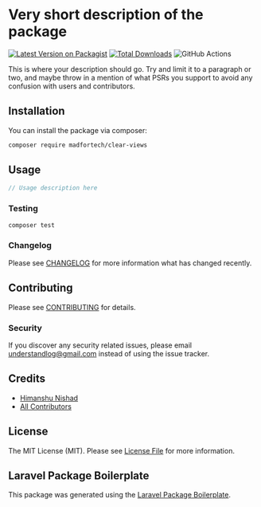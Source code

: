 # Very short description of the package

[![Latest Version on Packagist](https://img.shields.io/packagist/v/madfortech/clear-views.svg?style=flat-square)](https://packagist.org/packages/madfortech/clear-views)
[![Total Downloads](https://img.shields.io/packagist/dt/madfortech/clear-views.svg?style=flat-square)](https://packagist.org/packages/madfortech/clear-views)
![GitHub Actions](https://github.com/madfortech/clear-views/actions/workflows/main.yml/badge.svg)

This is where your description should go. Try and limit it to a paragraph or two, and maybe throw in a mention of what PSRs you support to avoid any confusion with users and contributors.

## Installation

You can install the package via composer:

```bash
composer require madfortech/clear-views
```

## Usage

```php
// Usage description here
```

### Testing

```bash
composer test
```

### Changelog

Please see [CHANGELOG](CHANGELOG.md) for more information what has changed recently.

## Contributing

Please see [CONTRIBUTING](CONTRIBUTING.md) for details.

### Security

If you discover any security related issues, please email understandlog@gmail.com instead of using the issue tracker.

## Credits

-   [Himanshu Nishad](https://github.com/madfortech)
-   [All Contributors](../../contributors)

## License

The MIT License (MIT). Please see [License File](LICENSE.md) for more information.

## Laravel Package Boilerplate

This package was generated using the [Laravel Package Boilerplate](https://laravelpackageboilerplate.com).

